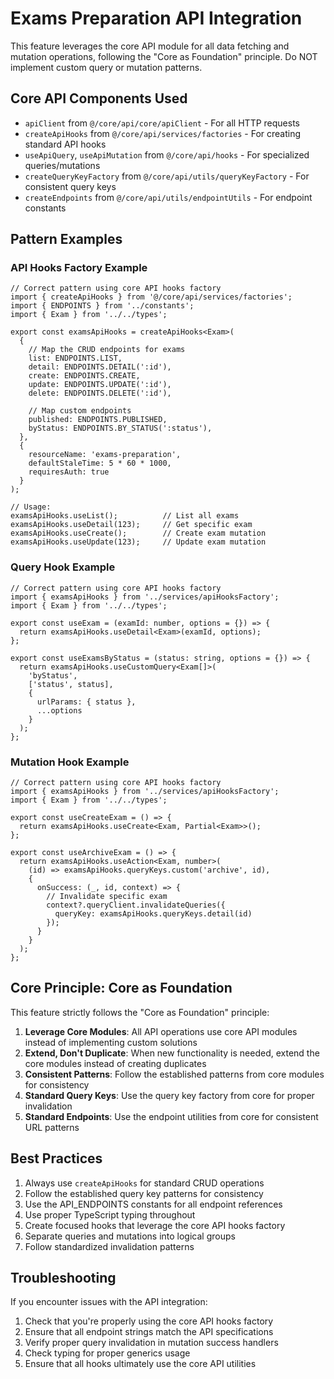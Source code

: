 # Exams Preparation API Integration

This feature leverages the core API module for all data fetching and mutation operations, following the "Core as Foundation" principle. Do NOT implement custom query or mutation patterns.

## Core API Components Used

- `apiClient` from `@/core/api/core/apiClient` - For all HTTP requests
- `createApiHooks` from `@/core/api/services/factories` - For creating standard API hooks
- `useApiQuery`, `useApiMutation` from `@/core/api/hooks` - For specialized queries/mutations
- `createQueryKeyFactory` from `@/core/api/utils/queryKeyFactory` - For consistent query keys
- `createEndpoints` from `@/core/api/utils/endpointUtils` - For endpoint constants

## Pattern Examples

### API Hooks Factory Example

```tsx
// Correct pattern using core API hooks factory
import { createApiHooks } from '@/core/api/services/factories';
import { ENDPOINTS } from '../constants';
import { Exam } from '../../types';

export const examsApiHooks = createApiHooks<Exam>(
  {
    // Map the CRUD endpoints for exams
    list: ENDPOINTS.LIST,
    detail: ENDPOINTS.DETAIL(':id'),
    create: ENDPOINTS.CREATE,
    update: ENDPOINTS.UPDATE(':id'),
    delete: ENDPOINTS.DELETE(':id'),
    
    // Map custom endpoints
    published: ENDPOINTS.PUBLISHED,
    byStatus: ENDPOINTS.BY_STATUS(':status'),
  },
  {
    resourceName: 'exams-preparation',
    defaultStaleTime: 5 * 60 * 1000,
    requiresAuth: true
  }
);

// Usage:
examsApiHooks.useList();          // List all exams
examsApiHooks.useDetail(123);     // Get specific exam
examsApiHooks.useCreate();        // Create exam mutation
examsApiHooks.useUpdate(123);     // Update exam mutation
```

### Query Hook Example

```tsx
// Correct pattern using core API hooks factory
import { examsApiHooks } from '../services/apiHooksFactory';
import { Exam } from '../../types';

export const useExam = (examId: number, options = {}) => {
  return examsApiHooks.useDetail<Exam>(examId, options);
};

export const useExamsByStatus = (status: string, options = {}) => {
  return examsApiHooks.useCustomQuery<Exam[]>(
    'byStatus',
    ['status', status],
    {
      urlParams: { status },
      ...options
    }
  );
};
```

### Mutation Hook Example

```tsx
// Correct pattern using core API hooks factory
import { examsApiHooks } from '../services/apiHooksFactory';
import { Exam } from '../../types';

export const useCreateExam = () => {
  return examsApiHooks.useCreate<Exam, Partial<Exam>>();
};

export const useArchiveExam = () => {
  return examsApiHooks.useAction<Exam, number>(
    (id) => examsApiHooks.queryKeys.custom('archive', id),
    {
      onSuccess: (_, id, context) => {
        // Invalidate specific exam
        context?.queryClient.invalidateQueries({
          queryKey: examsApiHooks.queryKeys.detail(id)
        });
      }
    }
  );
};
```

## Core Principle: Core as Foundation

This feature strictly follows the "Core as Foundation" principle:

1. **Leverage Core Modules**: All API operations use core API modules instead of implementing custom solutions
2. **Extend, Don't Duplicate**: When new functionality is needed, extend the core modules instead of creating duplicates
3. **Consistent Patterns**: Follow the established patterns from core modules for consistency
4. **Standard Query Keys**: Use the query key factory from core for proper invalidation
5. **Standard Endpoints**: Use the endpoint utilities from core for consistent URL patterns

## Best Practices

1. Always use `createApiHooks` for standard CRUD operations
2. Follow the established query key patterns for consistency
3. Use the API_ENDPOINTS constants for all endpoint references
4. Use proper TypeScript typing throughout
5. Create focused hooks that leverage the core API hooks factory
6. Separate queries and mutations into logical groups
7. Follow standardized invalidation patterns

## Troubleshooting

If you encounter issues with the API integration:

1. Check that you're properly using the core API hooks factory
2. Ensure that all endpoint strings match the API specifications
3. Verify proper query invalidation in mutation success handlers
4. Check typing for proper generics usage
5. Ensure that all hooks ultimately use the core API utilities
